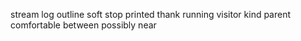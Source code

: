 stream log outline soft stop printed thank running visitor kind parent comfortable between possibly near